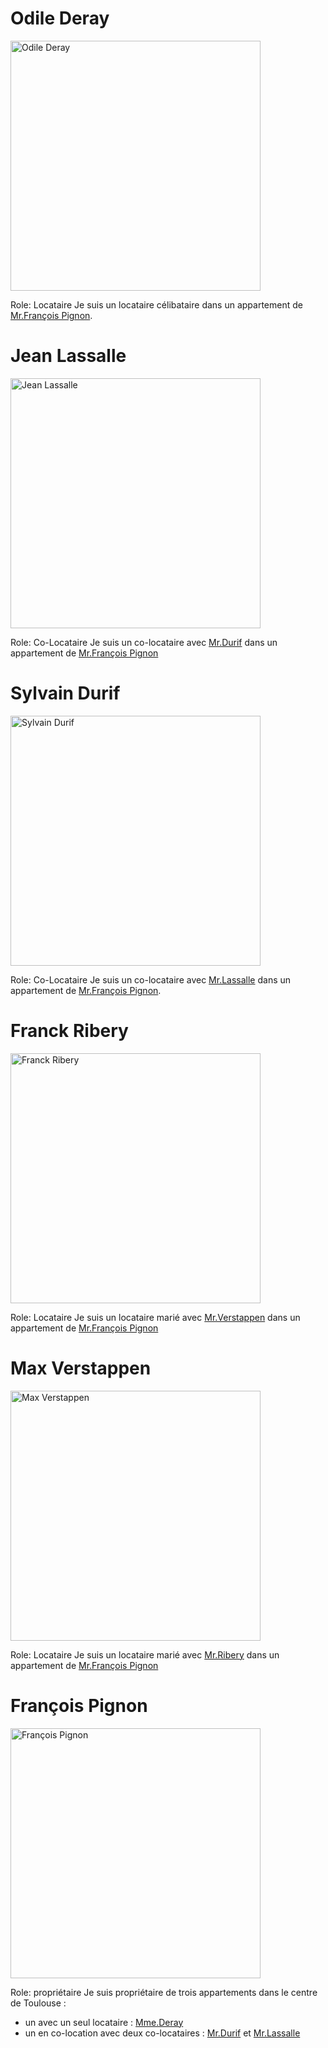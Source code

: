 # Odile Deray

<img src="src/Odile.png" alt="Odile Deray" height="400"/>

Role: Locataire
Je suis un locataire célibataire dans un appartement de [Mr.François Pignon](#françois-pignon).


# Jean Lassalle

<img src="src/Jean.jpg" alt="Jean Lassalle" width="400"/>

Role: Co-Locataire
Je suis un co-locataire avec [Mr.Durif](#sylvain-durif) dans un appartement de [Mr.François Pignon](#françois-pignon)


# Sylvain Durif

<img src="src/Sylvain.jpg" alt="Sylvain Durif" height="400"/>

Role: Co-Locataire
Je suis un co-locataire avec [Mr.Lassalle](#jean-lassalle) dans un appartement de [Mr.François Pignon](#françois-pignon).

# Franck Ribery

<img src="src/Franck.jpg" alt="Franck Ribery" width="400"/>

Role: Locataire
Je suis un locataire marié avec [Mr.Verstappen](#max-verstappen) dans un appartement de [Mr.François Pignon](#françois-pignon)


# Max Verstappen

<img src="src/Max.jpg" alt="Max Verstappen" width="400"/>

Role: Locataire
Je suis un locataire marié avec [Mr.Ribery](#franck-ribery) dans un appartement de [Mr.François Pignon](#françois-pignon)


# François Pignon

<img src="src/François.png" alt="François Pignon" width="400"/>

Role: propriétaire
Je suis propriétaire de trois appartements dans le centre de Toulouse :
 - un avec un seul locataire : [Mme.Deray](#odile-deray)
 - un en co-location avec deux co-locataires : [Mr.Durif](#sylvain-durif) et [Mr.Lassalle](#jean-lassalle)
